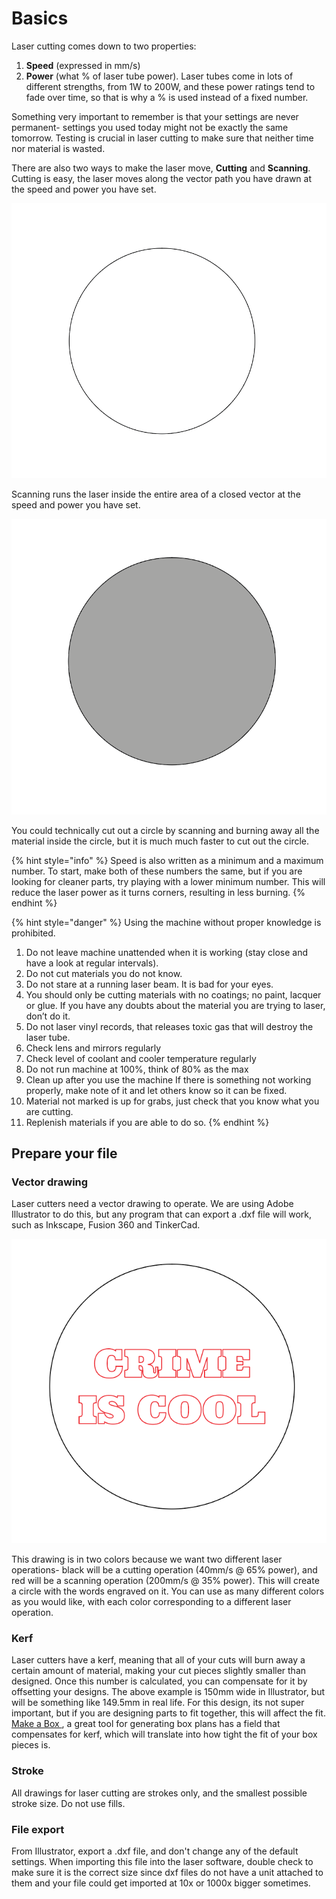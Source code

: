 # Basics

Laser cutting comes down to two properties:

1. **Speed** \(expressed in mm/s\)
2. **Power** \(what % of laser tube power\).  Laser tubes come in lots of different strengths, from 1W to 200W, and these power ratings tend to fade over time, so that is why a % is used instead of a fixed number.

Something very important to remember is that your settings are never permanent- settings you used today might not be exactly the same tomorrow. Testing is crucial in laser cutting to make sure that neither time nor material is wasted.

There are also two ways to make the laser move, **Cutting** and **Scanning**. Cutting is easy, the laser moves along the vector path you have drawn at the speed and power you have set. 

![](../../../.gitbook/assets/screen-shot-2019-11-18-at-13.37.01.png)

Scanning runs the laser inside the entire area of a closed vector at the speed and power you have set.

![Scanning will run the laser at every point INSIDE this circle, creating an engraved circle shape](../../../.gitbook/assets/screen-shot-2019-11-18-at-13.37.46.png)

You could technically cut out a circle by scanning and burning away all the material inside the circle, but it is much much faster to cut out the circle.

{% hint style="info" %}
Speed is also written as a minimum and a maximum number. To start, make both of these numbers the same, but if you are looking for cleaner parts, try playing with a lower minimum number. This will reduce the laser power as it turns corners, resulting in less burning.
{% endhint %}

{% hint style="danger" %}
Using the machine without proper knowledge is prohibited.

1. Do not leave machine unattended when it is working \(stay close and have a look at regular intervals\).
2. Do not cut materials you do not know.
3. Do not stare at a running laser beam. It is bad for your eyes.
4. You should only be cutting materials with no coatings; no paint, lacquer or glue. If you have any doubts about the material you are trying to laser, don’t do it.
5. Do not laser vinyl records, that releases toxic gas that will destroy the laser tube.
6. Check lens and mirrors regularly
7. Check level of coolant and cooler temperature regularly
8. Do not run machine at 100%, think of 80% as the max
9. Clean up after you use the machine If there is something not working properly, make note of it and let others know so it can be fixed.
10. Material not marked is up for grabs, just check that you know what you are cutting.
11. Replenish materials if you are able to do so.
{% endhint %}

## Prepare your file

### Vector drawing

Laser cutters need a vector drawing to operate. We are using Adobe Illustrator to do this, but any program that can export a .dxf file will work, such as Inkscape, Fusion 360 and TinkerCad.

![Your drawing should look like this.](../../../.gitbook/assets/screen-shot-2019-11-18-at-13.46.36.png)

This drawing is in two colors because we want two different laser operations- black will be a cutting operation \(40mm/s @ 65% power\), and red will be a scanning operation \(200mm/s @ 35% power\). This will create a circle with the words engraved on it. You can use as many different colors as you would like, with each color corresponding to a different laser operation.

### Kerf

Laser cutters have a kerf, meaning that all of your cuts will burn away a certain amount of material, making your cut pieces slightly smaller than designed. Once this number is calculated, you can compensate for it by offsetting your designs. The above example is 150mm wide in Illustrator, but will be something like 149.5mm in real life. For this design, its not super important, but if you are designing parts to fit together, this will affect the fit. [Make a Box ](https://makeabox.io/), a great tool for generating box plans has a field that compensates for kerf, which will translate into how tight the fit of your box pieces is.

### Stroke

All drawings for laser cutting are strokes only, and the smallest possible stroke size. Do not use fills.

### File export

From Illustrator, export a .dxf file, and don't change any of the default settings. When importing this file into the laser software, double check to make sure it is the correct size since dxf files do not have a unit attached to them and your file could get imported at 10x or 1000x bigger sometimes.  



